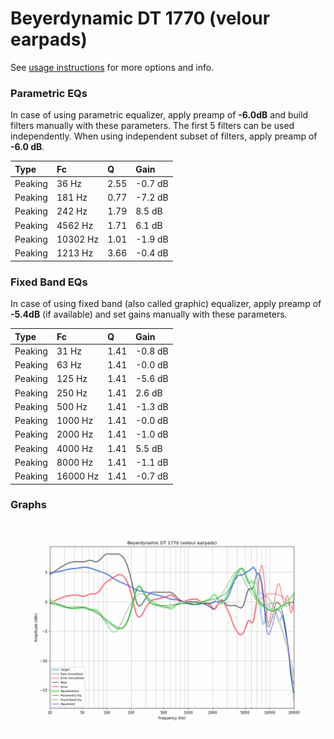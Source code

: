 # Beyerdynamic DT 1770 (velour earpads)
See [usage instructions](https://github.com/jaakkopasanen/AutoEq#usage) for more options and info.

### Parametric EQs
In case of using parametric equalizer, apply preamp of **-6.0dB** and build filters manually
with these parameters. The first 5 filters can be used independently.
When using independent subset of filters, apply preamp of **-6.0 dB**.

| Type    | Fc       |    Q | Gain    |
|:--------|:---------|:-----|:--------|
| Peaking | 36 Hz    | 2.55 | -0.7 dB |
| Peaking | 181 Hz   | 0.77 | -7.2 dB |
| Peaking | 242 Hz   | 1.79 | 8.5 dB  |
| Peaking | 4562 Hz  | 1.71 | 6.1 dB  |
| Peaking | 10302 Hz | 1.01 | -1.9 dB |
| Peaking | 1213 Hz  | 3.66 | -0.4 dB |

### Fixed Band EQs
In case of using fixed band (also called graphic) equalizer, apply preamp of **-5.4dB**
(if available) and set gains manually with these parameters.

| Type    | Fc       |    Q | Gain    |
|:--------|:---------|:-----|:--------|
| Peaking | 31 Hz    | 1.41 | -0.8 dB |
| Peaking | 63 Hz    | 1.41 | -0.0 dB |
| Peaking | 125 Hz   | 1.41 | -5.6 dB |
| Peaking | 250 Hz   | 1.41 | 2.6 dB  |
| Peaking | 500 Hz   | 1.41 | -1.3 dB |
| Peaking | 1000 Hz  | 1.41 | -0.0 dB |
| Peaking | 2000 Hz  | 1.41 | -1.0 dB |
| Peaking | 4000 Hz  | 1.41 | 5.5 dB  |
| Peaking | 8000 Hz  | 1.41 | -1.1 dB |
| Peaking | 16000 Hz | 1.41 | -0.7 dB |

### Graphs
![](./Beyerdynamic%20DT%201770%20(velour%20earpads).png)